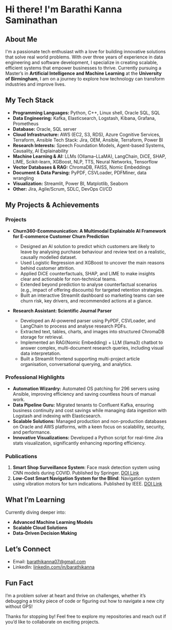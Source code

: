 # Hi there! I'm Barathi Kanna Saminathan

## About Me
I'm a passionate tech enthusiast with a love for building innovative solutions that solve real world problems. With over three years of experience in data engineering and software development, I specialize in creating scalable, efficient systems that empower businesses to thrive. Currently pursuing a Master’s in **Artificial Intelligence and Machine Learning** at the **University of Birmingham**, I am on a journey to explore how technology can transform industries and improve lives.

## My Tech Stack
- **Programming Languages:** Python, C++, Linux shell, Oracle SQL, SQL
- **Data Engineering:** Kafka, Elasticsearch, Logstash, Kibana, Grafana, Prometheus
- **Database:** Oracle, SQL server
- **Cloud Infrastructure:** AWS (EC2, S3, RDS), Azure Cognitive Services, Terraform, Ansible Tech Stack: Jira, OEM, Ansible, Terraform, Power BI
- **Research Interests:** Speech Foundation Models, Agent-based Systems, Causality, Al Explainability
- **Machine Learning & AI:** LLMs (Ollama–LLaMA), LangChain, DiCE, SHAP, LIME, Scikit-learn, XGBoost, NLP, TTS, Neural Networks, Tensorflow
- **Vector Databases & RAG:** ChromaDB, FAISS, Nomic Embeddings
- **Document & Data Parsing:** PyPDF, CSVLoader, PDFMiner, data wrangling
- **Visualization:** Streamlit, Power BI, Matplotlib, Seaborn
- **Other:** Jira, Agile/Scrum, SDLC, DevOps CI/CD


## My Projects & Achievements
### Projects
- **Churn360-Ecommounication: A Multimodal Explainable AI Framework for E-commerce Customer Churn Prediction**
	- Designed an AI solution to predict which customers are likely to leave by analysing purchase behaviour and review text on a realistic, causally modelled dataset.
	- Used Logistic Regression and XGBoost to uncover the main reasons behind customer attrition.
	- Applied DiCE counterfactuals, SHAP, and LIME to make insights clear and actionable for non-technical teams.
	- Extended beyond prediction to analyse counterfactual scenarios (e.g., impact of offering discounts) for targeted retention strategies.
	- Built an interactive Streamlit dashboard so marketing teams can see churn risk, key drivers, and recommended actions at a glance.

- **Research Assistant: Scientific Journal Parser**
	- Developed an AI-powered parser using PyPDF, CSVLoader, and LangChain to process and analyse research PDFs.
	- Extracted text, tables, charts, and images into structured ChromaDB storage for retrieval.
	- Implemented an RAG(Nomic Embedding) + LLM (llama3) chatbot to answer complex, multi-document research queries, including visual data interpretation.
	- Built a Streamlit frontend supporting multi-project article organisation, conversational querying, and analytics.

### Professional Highlights
- **Automation Wizardry:** Automated OS patching for 296 servers using Ansible, improving efficiency and saving countless hours of manual work.
- **Data Pipeline Guru:** Migrated tenants to Confluent Kafka, ensuring business continuity and cost savings while managing data ingestion with Logstash and indexing with Elasticsearch.
- **Scalable Solutions:** Managed production and non-production databases on Oracle and AWS platforms, with a keen focus on scalability, security, and performance.
- **Innovative Visualizations:** Developed a Python script for real-time Jira stats visualization, significantly enhancing reporting efficiency.

### Publications
1. **Smart Shop Surveillance System**: Face mask detection system using CNN models during COVID. Published by Springer. [DOI Link](https://doi.org/10.1007/978-981-16-2422-3_55)
2. **Low-Cost Smart Navigation System for the Blind**: Navigation system using vibration motors for turn indications. Published by IEEE. [DOI Link](https://doi.org/10.1109/ICACCS51430.2021.9442056)

## What I’m Learning
Currently diving deeper into:
- **Advanced Machine Learning Models**
- **Scalable Cloud Solutions**
- **Data-Driven Decision Making**

## Let’s Connect
- Email: [barathikanna07@gmail.com](mailto:barathikanna07@gmail.com)
- LinkedIn: [linkedin.com/in/barathikanna](https://www.linkedin.com/in/barathikanna)

## Fun Fact
I’m a problem solver at heart and thrive on challenges, whether it’s debugging a tricky piece of code or figuring out how to navigate a new city without GPS!

Thanks for stopping by! Feel free to explore my repositories and reach out if you’d like to collaborate on exciting projects. 

